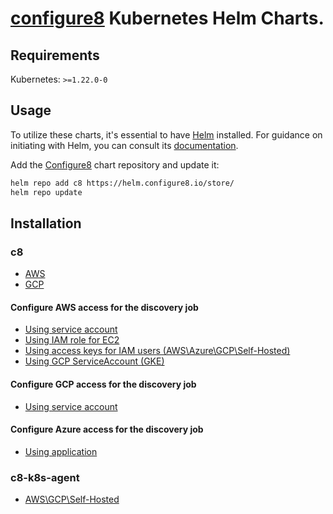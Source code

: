 # [configure8](https://app.configure8.io) Kubernetes Helm Charts.

## Requirements

Kubernetes: `>=1.22.0-0`

## Usage

To utilize these charts, it's essential to have [Helm](https://helm.sh) installed. For guidance on initiating with Helm, you can consult its [documentation](https://helm.sh/docs/).

Add the [Configure8](https://app.configure8.io) chart repository and update it:

```bash
helm repo add c8 https://helm.configure8.io/store/
helm repo update
```

## Installation

### c8
- [AWS](helm-charts/c8/AWS.md)
- [GCP](helm-charts/c8/GCP.md)

#### Configure AWS access for the discovery job
- [Using service account](helm-charts/c8/AWS-IAM-SA.md)
- [Using IAM role for EC2](helm-charts/c8/AWS-IAM-EC2-ROLE.md)
- [Using access keys for IAM users (AWS\Azure\GCP\Self-Hosted)](helm-charts/c8/AWS-IAM-KEYS.md)
- [Using GCP ServiceAccount (GKE)](helm-charts/c8/AWS-GCP-SA.md)

#### Configure GCP access for the discovery job
- [Using service account](https://docs.configure8.io/configure8-product-docs/fundamentals/plug-ins/gcp)

#### Configure Azure access for the discovery job
- [Using application](https://docs.configure8.io/configure8-product-docs/fundamentals/plug-ins/azure)

### c8-k8s-agent
- [AWS\GCP\Self-Hosted](helm-charts/c8/README.md)
